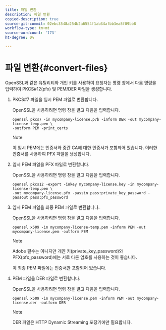 ```yaml
---
title: 파일 변환
description: 파일 변환
copied-description: true
source-git-commit: 02ebc3548a254b2a6554f1ab34afbb3ea5f09bb8
workflow-type: tm+mt
source-wordcount: '173'
ht-degree: 0%

---
```


# 파일 변환{#convert-files}

OpenSSL과 같은 유틸리티와 개인 키를 사용하여 요청자는 명령 창에서 다음 명령을 입력하여 PKCS#12(pfx) 및 PEM/DER 파일을 생성합니다.

1. PKCS#7 파일을 임시 PEM 파일로 변환합니다.

   OpenSSL을 사용하려면 명령 창을 열고 다음을 입력합니다.

   ```
   openssl pkcs7 -in mycompany-license.p7b -inform DER -out mycompany-license-temp.pem \ 
   -outform PEM -print_certs 
   ```

   >[!NOTE]
   >
   >이 임시 PEM에는 인증서와 중간 CA에 대한 인증서가 포함되어 있습니다. 이러한 인증서를 사용하여 PFX 파일을 생성합니다.

1. 임시 PEM 파일을 PFX 파일로 변환합니다.

   OpenSSL을 사용하려면 명령 창을 열고 다음을 입력합니다.

   ```
   openssl pkcs12 -export -inkey mycompany-license.key -in mycompany-license-temp.pem \ 
   -out mycompany-license.pfx -passin pass:private_key_password -passout pass:pfx_password 
   ```

1. 임시 PEM 파일을 최종 PEM 파일로 변환합니다.

   OpenSSL을 사용하려면 명령 창을 열고 다음을 입력합니다.

   ```
   openssl x509 -in mycompany-license-temp.pem -inform PEM -out mycompany-license.pem -outform PEM 
   ```

   >[!NOTE]
   >
   >Adobe 필수는 아니지만 개인 키(private_key_password)와 PFX(pfx_password)에는 서로 다른 암호를 사용하는 것이 좋습니다.

   이 최종 PEM 파일에는 인증서만 포함되어 있습니다.

1. PEM 파일을 DER 파일로 변환합니다.

   OpenSSL을 사용하려면 명령 창을 열고 다음을 입력합니다.

   ```
   openssl x509 -in mycompany-license.pem -inform PEM -out mycompany-license.der -outform DER 
   ```

   >[!NOTE]
   >
   >DER 파일은 HTTP Dynamic Streaming 포장기에만 필요합니다.
